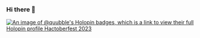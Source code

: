 ### Hi there 👋

<!--
**quubble/quubble** is a ✨ _special_ ✨ repository because its `README.md` (this file) appears on your GitHub profile.

Here are some ideas to get you started:

- 🔭 I’m currently working on ...
- 🌱 I’m currently learning ...
- 👯 I’m looking to collaborate on ...
- 🤔 I’m looking for help with ...
- 💬 Ask me about ...
- 📫 How to reach me: ...
- 😄 Pronouns: ...
- ⚡ Fun fact: ...
-->
[![An image of @quubble's Holopin badges, which is a link to view their full Holopin profile Hactoberfest 2023](https://holopin.me/quubble)](https://holopin.io/@quubble)


